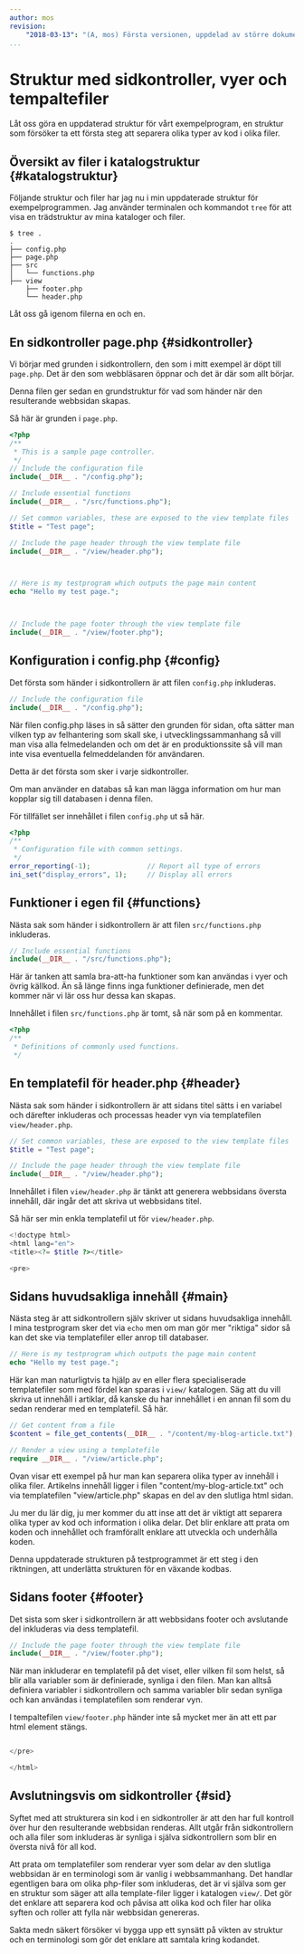 ```yaml
---
author: mos
revision:
    "2018-03-13": "(A, mos) Första versionen, uppdelad av större dokument."
...
```

Struktur med sidkontroller, vyer och tempaltefiler
=======================

Låt oss göra en uppdaterad struktur för vårt exempelprogram, en struktur som försöker ta ett första steg att separera olika typer av kod i olika filer.



Översikt av filer i katalogstruktur {#katalogstruktur}
----------------------

Följande struktur och filer har jag nu i min uppdaterade struktur för exempelprogrammen. Jag använder terminalen och kommandot `tree` för att visa en trädstruktur av mina kataloger och filer.

```text
$ tree .
.
├── config.php
├── page.php
├── src
│   └── functions.php
├── view
    ├── footer.php
    └── header.php
```

Låt oss gå igenom filerna en och en.



En sidkontroller page.php {#sidkontroller}
----------------------

Vi börjar med grunden i sidkontrollern, den som i mitt exempel är döpt till `page.php`. Det är den som webbläsaren öppnar och det är där som allt börjar.

Denna filen ger sedan en grundstruktur för vad som händer när den resulterande webbsidan skapas.

Så här är grunden i `page.php`.

```php
<?php
/**
 * This is a sample page controller.
 */
// Include the configuration file
include(__DIR__ . "/config.php");

// Include essential functions
include(__DIR__ . "/src/functions.php");

// Set common variables, these are exposed to the view template files
$title = "Test page";

// Include the page header through the view template file
include(__DIR__ . "/view/header.php");



// Here is my testprogram which outputs the page main content
echo "Hello my test page.";



// Include the page footer through the view template file
include(__DIR__ . "/view/footer.php");
```



Konfiguration i config.php {#config}
----------------------

Det första som händer i sidkontrollern är att filen `config.php` inkluderas.


```php
// Include the configuration file
include(__DIR__ . "/config.php");
```

När filen config.php läses in så sätter den grunden för sidan, ofta sätter man vilken typ av felhantering som skall ske, i utvecklingssammanhang så vill man visa alla felmedelanden och om det är en produktionssite så vill man inte visa eventuella felmeddelanden för användaren.

Detta är det första som sker i varje sidkontroller.

Om man använder en databas så kan man lägga information om hur man kopplar sig till databasen i denna filen.

För tillfället ser innehållet i filen `config.php` ut så här.

```php
<?php
/**
 * Configuration file with common settings.
 */
error_reporting(-1);              // Report all type of errors
ini_set("display_errors", 1);     // Display all errors
```


Funktioner i egen fil {#functions}
----------------------

Nästa sak som händer i sidkontrollern är att filen `src/functions.php` inkluderas.

```php
// Include essential functions
include(__DIR__ . "/src/functions.php");
```

Här är tanken att samla bra-att-ha funktioner som kan användas i vyer och övrig källkod. Än så länge finns inga funktioner definierade, men det kommer när vi lär oss hur dessa kan skapas.

Innehållet i filen `src/functions.php` är tomt, så när som på en kommentar.

```php
<?php
/**
 * Definitions of commonly used functions.
 */
```



En templatefil för header.php {#header}
----------------------

Nästa sak som händer i sidkontrollern är att sidans titel sätts i en variabel och därefter inkluderas och processas header vyn via templatefilen `view/header.php`.

```php
// Set common variables, these are exposed to the view template files
$title = "Test page";

// Include the page header through the view template file
include(__DIR__ . "/view/header.php");
```

Innehållet i filen `view/header.php` är tänkt att generera webbsidans översta innehåll, där ingår det att skriva ut webbsidans titel.

Så här ser min enkla templatefil ut för `view/header.php`.

```php
<!doctype html>
<html lang="en">
<title><?= $title ?></title>

<pre>
```



Sidans huvudsakliga innehåll {#main}
----------------------

Nästa steg är att sidkontrollern själv skriver ut sidans huvudsakliga innehåll. I mina testprogram sker det via `echo` men om man gör mer "riktiga" sidor så kan det ske via templatefiler eller anrop till databaser.

```php
// Here is my testprogram which outputs the page main content
echo "Hello my test page.";
```

Här kan man naturligtvis ta hjälp av en eller flera specialiserade templatefiler som med fördel kan sparas i `view/` katalogen. Säg att du vill skriva ut innehåll i artiklar, då kanske du har innehållet i en annan fil som du sedan renderar med en templatefil. Så här.

```php
// Get content from a file
$content = file_get_contents(__DIR__ . "/content/my-blog-article.txt");

// Render a view using a templatefile
require __DIR__ . "/view/article.php";
```

Ovan visar ett exempel på hur man kan separera olika typer av innehåll i olika filer. Artikelns innehåll ligger i filen "content/my-blog-article.txt" och via templatefilen "view/article.php" skapas en del av den slutliga html sidan.

Ju mer du lär dig, ju mer kommer du att inse att det är viktigt att separera olika typer av kod och information i olika delar. Det blir enklare att prata om koden och innehållet och framförallt enklare att utveckla och underhålla koden.

Denna uppdaterade strukturen på testprogrammet är ett steg i den riktningen, att underlätta strukturen för en växande kodbas.



Sidans footer {#footer}
----------------------

Det sista som sker i sidkontrollern är att webbsidans footer och avslutande del inkluderas via dess templatefil.

```php
// Include the page footer through the view template file
include(__DIR__ . "/view/footer.php");
```

När man inkluderar en templatefil på det viset, eller vilken fil som helst, så blir alla variabler som är definierade, synliga i den filen. Man kan alltså definiera variabler i sidkontrollern och samma variabler blir sedan synliga och kan användas i templatefilen som renderar vyn.

I tempaltefilen `view/footer.php` händer inte så mycket mer än att ett par html element stängs.

```php

</pre>

</html>
``` 



Avslutningsvis om sidkontroller {#sid}
----------------------

Syftet med att strukturera sin kod i en sidkontroller är att den har full kontroll över hur den resulterande webbsidan renderas. Allt utgår från sidkontrollern och alla filer som inkluderas är synliga i själva sidkontrollern som blir en översta nivå för all kod.

Att prata om templatefiler som renderar vyer som delar av den slutliga webbsidan är en terminologi som är vanlig i webbsammanhang. Det handlar egentligen bara om olika php-filer som inkluderas, det är vi själva som ger en struktur som säger att alla template-filer ligger i katalogen `view/`. Det gör det enklare att separera kod och påvisa att olika kod och filer har olika syften och roller att fylla när webbsidan genereras.

Sakta medn säkert försöker vi bygga upp ett synsätt på vikten av struktur och en terminologi som gör det enklare att samtala kring kodandet.
